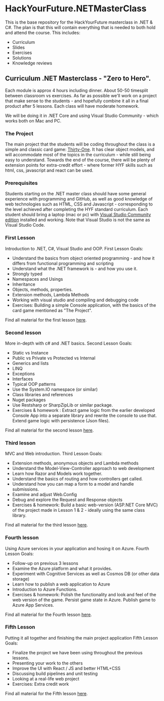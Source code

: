 # HackYourFuture.NETMasterClass
This is the base repository for the HackYourFuture masterclass in .NET & C#.
The plan is that this will contain everything that is needed to both hold and attend the course.
This includes:
* Curriculum
* Slides
* Exercises
* Solutions
* Knowledge reviews


## Curriculum .NET Masterclass - "Zero to Hero".

Each module is approx 4 hours including dinner. About 50-50 timesplit between classroom vs exercises.
As far as possible we'll work on a project that make sense to the students - and hopefully combine it all in a final product after 5 lessons.
Each class will have moderate homework.

We will be doing it in .NET Core and using Visual Studio Community - which works both on Mac and PC.

### The Project
The main project that the students will be coding throughout the class is a simple and classic card game: [Thirty-One](https://en.wikipedia.org/wiki/Thirty-one_(card_game)).
It has clear object models, and will accommodate most of the topics in the curriculum - while still being easy to understand.
Towards the end of the course, there will be plenty of extension points for extra-credit effort - where former HYF skills such as html, css, javascript and react can be used.

### Prerequisites
Students starting on the .NET master class should have some general experience with programming and GitHub, as well as good knowledge of web technologies such as HTML, CSS and Javascript - corresponding to the level achieved after completing the HYF standard curriculum. 
Each student should bring a laptop (mac or pc) with [Visual Studio Community edition](https://visualstudio.microsoft.com/vs/community/) installed and working. Note that Visual Studio is not the same as Visual Studio Code.

### First Lesson
Introduction to .NET, C#, Visual Studio and OOP.
First Lesson Goals:
* Understand the basics from object oriented programming - and how it differs from functional programming and scripting
* Understand what the .NET framework is - and how you use it.
* Strongly typed
* Namespaces and Usings
* Inheritance
* Objects, methods, properties.
* Extension methods, Lambda Methods
* Working with visual studio and compiling and debugging code
* Exercises: Building a simple Console application, with the basics of the card game mentioned as "The Project".

Find all material for the first lesson [here](Week1).

### Second lesson
More in-depth with c# and .NET basics.
Second Lesson Goals:
* Static vs Instance
* Public vs Private vs Protected vs Internal
* Generics and lists
* LINQ
* Exceptions
* Interfaces
* Typical OOP patterns
* Use the System.IO namespace (or similar)
* Class libraries and references
* Nuget packages
* Use Restsharp or SharpZipLib or similar package.
* Exercises & homework : Extract game logic from the earlier developed Console App into a separate library and rewrite the console to use that. Extend game logic with persistence (Json files).

Find all material for the second lesson [here](Week2).

### Third lesson
MVC and Web introduction.
Third Lesson Goals:
* Extension methods, anonymous objects and Lambda methods
* Understand the Model-View-Controller approach to web development
* Learn how Razor and Models work together.
* Understand the basics of routing and how controllers get called.
* Understand how you can map a form to a model and handle submissions.
* Examine and adjust Web.Config
* Debug and explore the Request and Response objects
* Exercises & homework: Build a basic web-version (ASP.NET Core MVC) of the project made in Lesson 1 & 2 - ideally using the same class library.

Find all material for the third lesson [here](Week3).

### Fourth lesson
Using Azure services in your application and hosing it on Azure.
Fourth Lesson Goals:
* Follow-up on previous 3 lessons
* Examine the Azure platform and what it provides.
* Experiment with Cognitive Services as well as Cosmos DB (or other data storage)
* Learn how to publish a web application to Azure
* Introduction to Azure Functions.
* Exercises & homework: Polish the functionality and look and feel of the web version of the game. Persist game state in Azure. Publish game to Azure App Services.

Find all material for the Fourth lesson [here](Week4).

### Fifth Lesson
Putting it all together and finishing the main project application
Fifth Lesson Goals:
* Finalize the project we have been using throughout the previous lessons. 
* Presenting your work to the others
* Improve the UI with React / JS and better HTML+CSS
* Discussing build pipelines and unit testing
* Looking at a real-life web project
* Exercises: Extra credit work


Find all material for the Fifth lesson [here](Week5).